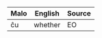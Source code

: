 Malo                    | English          | Source
----------------------- | ---------------- | --------------
ĉu                      | whether          | EO


